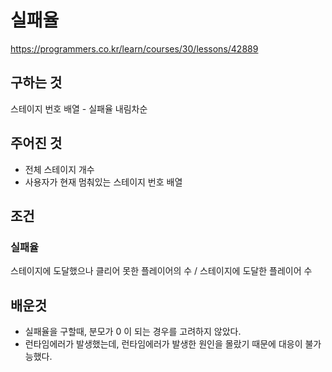 # 실패율
https://programmers.co.kr/learn/courses/30/lessons/42889
## 구하는 것
스테이지 번호 배열 - 실패율 내림차순
## 주어진 것
- 전체 스테이지 개수
- 사용자가 현재 멈춰있는 스테이지 번호 배열
## 조건
### 실패율
스테이지에 도달했으나 클리어 못한 플레이어의 수 / 스테이지에 도달한 플레이어 수
## 배운것
- 실패율을 구할때, 분모가 0 이 되는 경우를 고려하지 않았다.
- 런타임에러가 발생했는데, 런타임에러가 발생한 원인을 몰랐기 때문에 대응이 불가능했다.
